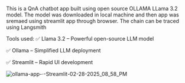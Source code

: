 This is a QnA chatbot app built using open source OLLAMA LLama 3.2 model.
The model was downloaded in local machine and then app was sremaed using streamlit app through browser.
The chain can be traced using Langsmith

Tools used:
✅ Llama 3.2 – Powerful open-source LLM model

✅ Ollama – Simplified LLM deployment

✅ Streamlit – Rapid UI development


![ollama-app-·-Streamlit-02-28-2025_08_58_PM](https://github.com/user-attachments/assets/caaa3b70-907b-4bd2-b8db-b9b2d877e0cc)
